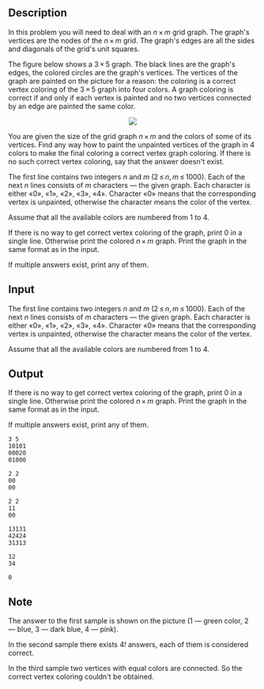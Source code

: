 ## Description

<div><p>In this problem you will need to deal with an <span class="tex-span"><i>n</i> × <i>m</i></span> grid graph. The graph's vertices are the nodes of the <span class="tex-span"><i>n</i> × <i>m</i></span> grid. The graph's edges are all the sides and diagonals of the grid's unit squares.</p><p>The figure below shows a <span class="tex-span">3 × 5</span> graph. The black lines are the graph's edges, the colored circles are the graph's vertices. The vertices of the graph are painted on the picture for a reason: the coloring is a correct vertex coloring of the <span class="tex-span">3 × 5</span> graph into four colors. A graph coloring is correct if and only if each vertex is painted and no two vertices connected by an edge are painted the same color.</p><center> <img class="tex-graphics" src="file://KN88VorW.png" style="max-width: 100.0%;max-height: 100.0%;"> </center><p>You are given the size of the grid graph <span class="tex-span"><i>n</i> × <i>m</i></span> and the colors of some of its vertices. Find any way how to paint the unpainted vertices of the graph in 4 colors to make the final coloring a correct vertex graph coloring. If there is no such correct vertex coloring, say that the answer doesn't exist.</p></div><div class="input-specification"><p>The first line contains two integers <span class="tex-span"><i>n</i></span> and <span class="tex-span"><i>m</i></span> <span class="tex-span">(2 ≤ <i>n</i>, <i>m</i> ≤ 1000)</span>. Each of the next <span class="tex-span"><i>n</i></span> lines consists of <span class="tex-span"><i>m</i></span> characters — the given graph. Each character is either «<span class="tex-font-style-tt">0</span>», «<span class="tex-font-style-tt">1</span>», «<span class="tex-font-style-tt">2</span>», «<span class="tex-font-style-tt">3</span>», «<span class="tex-font-style-tt">4</span>». Character «<span class="tex-font-style-tt">0</span>» means that the corresponding vertex is unpainted, otherwise the character means the color of the vertex.</p><p>Assume that all the available colors are numbered from <span class="tex-span">1</span> to <span class="tex-span">4</span>.</p></div><div class="output-specification"><p>If there is no way to get correct vertex coloring of the graph, print 0 in a single line. Otherwise print the colored <span class="tex-span"><i>n</i> × <i>m</i></span> graph. Print the graph in the same format as in the input.</p><p>If multiple answers exist, print any of them.</p></div>

## Input

<p>The first line contains two integers <span class="tex-span"><i>n</i></span> and <span class="tex-span"><i>m</i></span> <span class="tex-span">(2 ≤ <i>n</i>, <i>m</i> ≤ 1000)</span>. Each of the next <span class="tex-span"><i>n</i></span> lines consists of <span class="tex-span"><i>m</i></span> characters — the given graph. Each character is either «<span class="tex-font-style-tt">0</span>», «<span class="tex-font-style-tt">1</span>», «<span class="tex-font-style-tt">2</span>», «<span class="tex-font-style-tt">3</span>», «<span class="tex-font-style-tt">4</span>». Character «<span class="tex-font-style-tt">0</span>» means that the corresponding vertex is unpainted, otherwise the character means the color of the vertex.</p><p>Assume that all the available colors are numbered from <span class="tex-span">1</span> to <span class="tex-span">4</span>.</p>

## Output

<p>If there is no way to get correct vertex coloring of the graph, print 0 in a single line. Otherwise print the colored <span class="tex-span"><i>n</i> × <i>m</i></span> graph. Print the graph in the same format as in the input.</p><p>If multiple answers exist, print any of them.</p>





```input1
3 5
10101
00020
01000

```




```input2
2 2
00
00

```




```input3
2 2
11
00

```




```output1
13131
42424
31313

```




```output2
12
34

```




```output3
0

```



## Note

<p>The answer to the first sample is shown on the picture (1 — green color, 2 — blue, 3 — dark blue, 4 — pink).</p><p>In the second sample there exists 4! answers, each of them is considered correct.</p><p>In the third sample two vertices with equal colors are connected. So the correct vertex coloring couldn't be obtained.</p>
